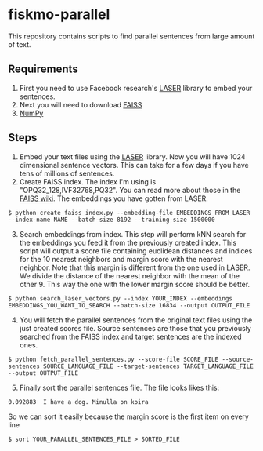 # fiskmo-parallel
This repository contains scripts to find parallel sentences from large amount of text. 

## Requirements
1. First you need to use Facebook research's [LASER](https://github.com/facebookresearch/LASER/tree/master/tasks/embed) library to embed your sentences. 
2. Next you will need to download [FAISS](https://github.com/facebookresearch/faiss)
3. [NumPy](numpy.org)

## Steps
1. Embed your text files using the [LASER](https://github.com/facebookresearch/LASER/tree/master/tasks/embed) library. Now you will have 1024 dimensional sentence vectors. This can take for a few days if you have tens of millions of sentences.
2. Create FAISS index. The index I'm using is "OPQ32_128,IVF32768,PQ32". You can read more about those in the [FAISS wiki](https://github.com/facebookresearch/faiss/wiki/Guidelines-to-choose-an-index). The embeddings you have gotten from LASER.
```
$ python create_faiss_index.py --embedding-file EMBEDDINGS_FROM_LASER --index-name NAME --batch-size 8192 --training-size 1500000
```
3. Search embeddings from index. This step will perform kNN search for the embeddings you feed it from the previously created index. This script will output a score file containing euclidean distances and indices for the 10 nearest neighbors and margin score with the nearest neighbor. Note that this margin is different from the one used in LASER. We divide the distance of the nearest neighbor with the mean of the other 9. This way the one with the lower margin score should be better.
```
$ python search_laser_vectors.py --index YOUR_INDEX --embeddings EMBEDDINGS_YOU_WANT_TO_SEARCH --batch-size 16834 --output OUTPUT_FILE
```
4. You will fetch the parallel sentences from the original text files using the just created scores file. Source sentences are those that you previously searched from the FAISS index and target sentences are the indexed ones.
```
$ python fetch_parallel_sentences.py --score-file SCORE_FILE --source-sentences SOURCE_LANGUAGE_FILE --target-sentences TARGET_LANGUAGE_FILE --output OUTPUT_FILE
```
5. Finally sort the parallel sentences file. The file looks likes this:
```
0.092883  I have a dog. Minulla on koira
```
So we can sort it easily because the margin score is the first item on every line
```
$ sort YOUR_PARALLEL_SENTENCES_FILE > SORTED_FILE
```
